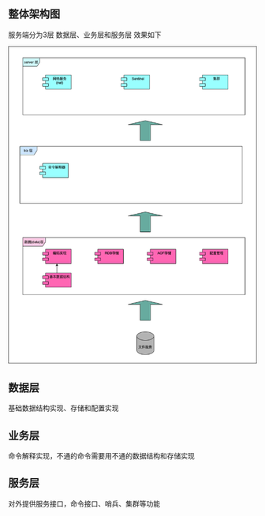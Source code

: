 ## 整体架构图

服务端分为3层 数据层、业务层和服务层 效果如下

![Image text](images/服务端整体架构图.png)

## 数据层

基础数据结构实现、存储和配置实现

## 业务层

命令解释实现，不通的命令需要用不通的数据结构和存储实现

## 服务层

对外提供服务接口，命令接口、哨兵、集群等功能


